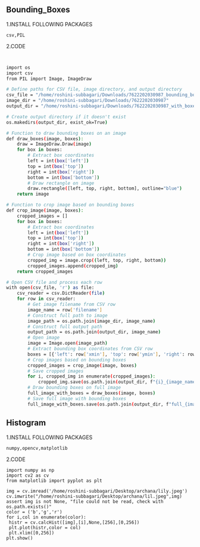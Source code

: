 ## Bounding_Boxes

1.INSTALL FOLLOWING PACKAGES

```csv,PIL```

2.CODE
```bash


import os
import csv
from PIL import Image, ImageDraw

# Define paths for CSV file, image directory, and output directory
csv_file = "/home/roshini-subbagari/Downloads/7622202030987_bounding_box.csv"
image_dir = "/home/roshini-subbagari/Downloads/7622202030987"
output_dir = "/home/roshini-subbagari/Downloads/7622202030987_with_boxes"

# Create output directory if it doesn't exist
os.makedirs(output_dir, exist_ok=True)

# Function to draw bounding boxes on an image
def draw_boxes(image, boxes):
    draw = ImageDraw.Draw(image)
    for box in boxes:
        # Extract box coordinates
        left = int(box['left'])
        top = int(box['top'])
        right = int(box['right'])
        bottom = int(box['bottom'])
        # Draw rectangle on image
        draw.rectangle([left, top, right, bottom], outline="blue")
    return image

# Function to crop image based on bounding boxes
def crop_image(image, boxes):
    cropped_images = []
    for box in boxes:
        # Extract box coordinates
        left = int(box['left'])
        top = int(box['top'])
        right = int(box['right'])
        bottom = int(box['bottom'])
        # Crop image based on box coordinates
        cropped_img = image.crop((left, top, right, bottom))
        cropped_images.append(cropped_img)
    return cropped_images

# Open CSV file and process each row
with open(csv_file, 'r') as file:
    csv_reader = csv.DictReader(file)
    for row in csv_reader:
        # Get image filename from CSV row
        image_name = row['filename']
        # Construct full path to image
        image_path = os.path.join(image_dir, image_name)
        # Construct full output path
        output_path = os.path.join(output_dir, image_name)
        # Open image
        image = Image.open(image_path)
        # Extract bounding box coordinates from CSV row
        boxes = [{'left': row['xmin'], 'top': row['ymin'], 'right': row['xmax'], 'bottom': row['ymax']}]
        # Crop images based on bounding boxes
        cropped_images = crop_image(image, boxes)
        # Save cropped images
        for i, cropped_img in enumerate(cropped_images):
            cropped_img.save(os.path.join(output_dir, f"{i}_{image_name}"))  
        # Draw bounding boxes on full image
        full_image_with_boxes = draw_boxes(image, boxes)
        # Save full image with bounding boxes
        full_image_with_boxes.save(os.path.join(output_dir, f"full_{image_name}"))

```
## Histogram 
1.INSTALL FOLLOWING PACKAGES


```numpy,opencv,matplotlib```

2.CODE

```
import numpy as np
import cv2 as cv
from matplotlib import pyplot as plt
 
img = cv.imread('/home/roshini-subbagari/Desktop/archana/lily.jpeg')
cv.imwrite("/home/roshini-subbagari/Desktop/archana/lil.jpeg",img)
assert img is not None, "file could not be read, check with os.path.exists()"
color = ('b','g','r')
for i,col in enumerate(color):
 histr = cv.calcHist([img],[i],None,[256],[0,256])
 plt.plot(histr,color = col)
 plt.xlim([0,256])
plt.show()
```

